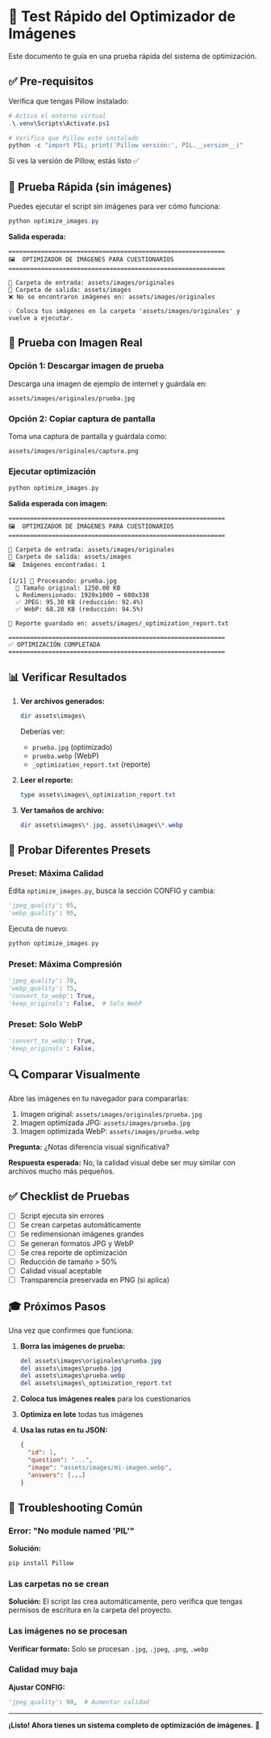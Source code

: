 # 🧪 Test Rápido del Optimizador de Imágenes

Este documento te guía en una prueba rápida del sistema de optimización.

## ✅ Pre-requisitos

Verifica que tengas Pillow instalado:

```powershell
# Activa el entorno virtual
.\.venv\Scripts\Activate.ps1

# Verifica que Pillow esté instalado
python -c "import PIL; print('Pillow versión:', PIL.__version__)"
```

Si ves la versión de Pillow, estás listo ✅

## 🚀 Prueba Rápida (sin imágenes)

Puedes ejecutar el script sin imágenes para ver cómo funciona:

```powershell
python optimize_images.py
```

**Salida esperada:**
```
============================================================
🖼️  OPTIMIZADOR DE IMÁGENES PARA CUESTIONARIOS
============================================================

📁 Carpeta de entrada: assets/images/originales
📁 Carpeta de salida: assets/images
❌ No se encontraron imágenes en: assets/images/originales

💡 Coloca tus imágenes en la carpeta 'assets/images/originales' y vuelve a ejecutar.
```

## 📸 Prueba con Imagen Real

### Opción 1: Descargar imagen de prueba

Descarga una imagen de ejemplo de internet y guárdala en:

```
assets/images/originales/prueba.jpg
```

### Opción 2: Copiar captura de pantalla

Toma una captura de pantalla y guárdala como:

```
assets/images/originales/captura.png
```

### Ejecutar optimización

```powershell
python optimize_images.py
```

**Salida esperada con imagen:**
```
============================================================
🖼️  OPTIMIZADOR DE IMÁGENES PARA CUESTIONARIOS
============================================================

📁 Carpeta de entrada: assets/images/originales
📁 Carpeta de salida: assets/images
🖼️  Imágenes encontradas: 1

[1/1] 📸 Procesando: prueba.jpg
  📏 Tamaño original: 1250.00 KB
  ↳ Redimensionado: 1920x1080 → 600x338
  ✅ JPEG: 95.30 KB (reducción: 92.4%)
  ✅ WebP: 68.20 KB (reducción: 94.5%)

📄 Reporte guardado en: assets/images/_optimization_report.txt

============================================================
✅ OPTIMIZACIÓN COMPLETADA
============================================================
```

## 📊 Verificar Resultados

1. **Ver archivos generados:**
   ```powershell
   dir assets\images\
   ```

   Deberías ver:
   - `prueba.jpg` (optimizado)
   - `prueba.webp` (WebP)
   - `_optimization_report.txt` (reporte)

2. **Leer el reporte:**
   ```powershell
   type assets\images\_optimization_report.txt
   ```

3. **Ver tamaños de archivo:**
   ```powershell
   dir assets\images\*.jpg, assets\images\*.webp
   ```

## 🎯 Probar Diferentes Presets

### Preset: Máxima Calidad

Edita `optimize_images.py`, busca la sección CONFIG y cambia:

```python
'jpeg_quality': 95,
'webp_quality': 95,
```

Ejecuta de nuevo:
```powershell
python optimize_images.py
```

### Preset: Máxima Compresión

```python
'jpeg_quality': 70,
'webp_quality': 75,
'convert_to_webp': True,
'keep_originals': False,  # Solo WebP
```

### Preset: Solo WebP

```python
'convert_to_webp': True,
'keep_originals': False,
```

## 🔍 Comparar Visualmente

Abre las imágenes en tu navegador para compararlas:

1. Imagen original: `assets/images/originales/prueba.jpg`
2. Imagen optimizada JPG: `assets/images/prueba.jpg`
3. Imagen optimizada WebP: `assets/images/prueba.webp`

**Pregunta:** ¿Notas diferencia visual significativa? 

**Respuesta esperada:** No, la calidad visual debe ser muy similar con archivos mucho más pequeños.

## ✅ Checklist de Pruebas

- [ ] Script ejecuta sin errores
- [ ] Se crean carpetas automáticamente
- [ ] Se redimensionan imágenes grandes
- [ ] Se generan formatos JPG y WebP
- [ ] Se crea reporte de optimización
- [ ] Reducción de tamaño > 50%
- [ ] Calidad visual aceptable
- [ ] Transparencia preservada en PNG (si aplica)

## 🎓 Próximos Pasos

Una vez que confirmes que funciona:

1. **Borra las imágenes de prueba:**
   ```powershell
   del assets\images\originales\prueba.jpg
   del assets\images\prueba.jpg
   del assets\images\prueba.webp
   del assets\images\_optimization_report.txt
   ```

2. **Coloca tus imágenes reales** para los cuestionarios

3. **Optimiza en lote** todas tus imágenes

4. **Usa las rutas en tu JSON:**
   ```json
   {
     "id": 1,
     "question": "...",
     "image": "assets/images/mi-imagen.webp",
     "answers": [...]
   }
   ```

## 🐛 Troubleshooting Común

### Error: "No module named 'PIL'"

**Solución:**
```powershell
pip install Pillow
```

### Las carpetas no se crean

**Solución:** El script las crea automáticamente, pero verifica que tengas permisos de escritura en la carpeta del proyecto.

### Las imágenes no se procesan

**Verificar formato:** Solo se procesan `.jpg`, `.jpeg`, `.png`, `.webp`

### Calidad muy baja

**Ajustar CONFIG:**
```python
'jpeg_quality': 90,  # Aumentar calidad
```

---

**¡Listo! Ahora tienes un sistema completo de optimización de imágenes.** 🎉

